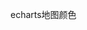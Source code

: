 echarts地图颜色



<template>
  <ECharts ref="chartRef" class="chart" :option="option" autoresize />
</template>

<script setup>
import { ref } from 'vue'
import { asyncComputed } from '@vueuse/core'
import { use, registerMap } from 'echarts/core'
import { CanvasRenderer } from 'echarts/renderers'
import { MapChart } from 'echarts/charts'
import { GeoComponent, TooltipComponent, VisualMapComponent } from 'echarts/components'
import ECharts from 'vue-echarts'

import MapData from './mapData.json'
use([MapChart, GeoComponent, VisualMapComponent, CanvasRenderer, TooltipComponent])
const chartRef = ref()
const regionsData = [
  {
    name: '许村镇',
    value: 10,
  },
  {
    name: '长安镇',
    value: 11,
  },
  {
    name: '周王庙镇',
    value: 12,
  },
  {
    name: '盐官镇',
    value: 13,
  },
  {
    name: '斜桥镇',
    value: 14,
  },
  {
    name: '丁桥镇',
    value: 15,
  },
  {
    name: '尖山新区',
    value: 16,
  },
  {
    name: '袁花镇',
    value: 17,
  },
  {
    name: '马桥街道',
    value: 18,
  },
  {
    name: '海洲街道',
    value: 19,
  },
  {
    name: '硖石街道',
    value: 20,
  },
  {
    name: '海昌街道',
    value: 21,
  },
]

// let regionsTemp = regionsData.map((i) => {
//   return {
//     name: i.name,
//     label: {
//       show: true,
//       color: '#fff',
//     },
//     itemStyle: {
//       areaColor: i.color,
//       opacity: 1,
//       borderWidth: 2,
//       // borderColor: i.color,
//       // shadowColor: '#0049A2',
//       // shadowOffsetX: 0,
//       // shadowOffsetY: 15,
//     },
//     emphasis: {
//       itemStyle: {
//         areaColor: i.color,
//         opacity: 1,
//         borderWidth: 2,
//         // borderColor: i.color,
//         // shadowColor: '#0049A2',
//         // shadowOffsetX: 0,
//         // shadowOffsetY: 15,
//       },
//       label: {
//         color: '#fff',
//       },
//     },
//   }
// })

const option = asyncComputed(async () => {
  const mapData = JSON.parse(MapData)
  registerMap('haining', mapData)
  return {
    geo: {
      map: 'haining',
      aspectScale: 0.9,
      zoom: 1.25,
      itemStyle: {
        shadowColor: '#0049A2',
        shadowOffsetX: 0,
        shadowOffsetY: 15,
      },
      layoutCenter: ['50%', '52%'],
      layoutSize: '108%',
      // regions: regionsTemp,
    },
    visualMap: {
      type: 'piecewise',
      min: 10,
      max: 21,
      splitNumber: 12,
      align: 'left',
      right: 20,
      bottom: 20,
      itemWidth: 0,
      itemHeight: 0,
      itemGap: 5,
      // itemSymbol: 'circle',
      orient: 'vertical',
      //区域颜色
      color: [
        '#e6cf98',
        '#ddb93a',
        '#dea139',
        '#c77f2d',
        '#c77f6d',
        '#c06928',
        '#cb592c',
        '#c34629',
        '#c34679',
        '#c37679',
        '#c49679',
        '#c4c679',
      ],
      //区域颜色范范围
      // pieces: [
      //   { min: 10, max: 15 },
      //   { min: 15, max: 17 },
      //   { min: 17, max: 21 },
      // ],
      textStyle: {
        color: '#fff',
        fontSize: 14,
      },
    },
    tooltip: {
      show: false,
      trigger: 'item',
      backgroundColor: 'transparent',
      borderColor: 'transparent',
      borderWidth: 0,
      extraCssText: 'box-shadow: 0 0 0 transparent',
    },
    series: [
      {
        type: 'map',
        aspectScale: 0.9,
        zoom: 1.25,
        selectedMode: false,
        layoutCenter: ['50%', '52%'],
        layoutSize: '108%',
        map: 'haining',
        zlevel: 1,
        label: {
          show: true,
        },
        itemStyle: {
          borderColor: 'rgba(196,223,255,1)',
          borderWidth: 2,
          areaColor: {
            type: 'linear',
            x: 0,
            y: 0,
            x2: 0,
            y2: 1,
            colorStops: [
              {
                offset: 0,
                color: 'rgba(102,172,191,1)',
              },
              {
                offset: 1,
                color: 'rgba(21,118,145,1)',
              },
            ],
            global: false,
          },
        },
        data: regionsData,
      },
    ],
  }
}, {})
</script>

<style lang="scss" scoped>
.chart {
  height: 100vh;
  width: 100vw;
}
</style>

